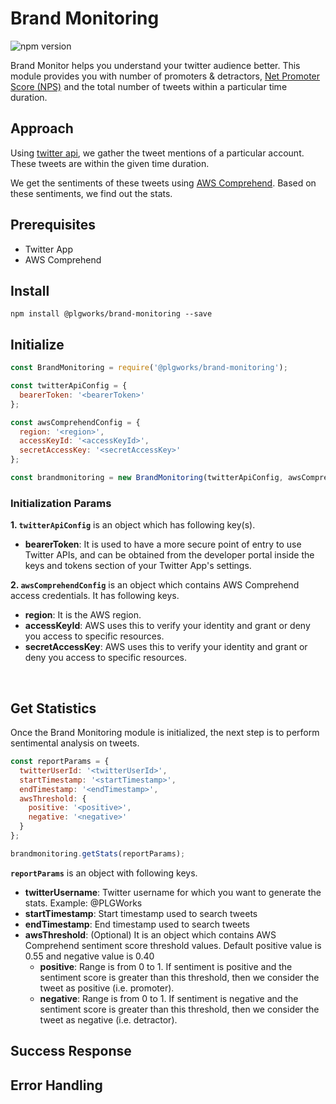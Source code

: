 # Brand Monitoring
![npm version](https://img.shields.io/npm/v/@plgworks/brand-monitoring.svg?style=flat)

Brand Monitor helps you understand your twitter audience better. This module provides you with number of promoters & detractors, [Net Promoter Score (NPS)](https://en.wikipedia.org/wiki/Net_promoter_score) and the total number of tweets within a particular time duration.

## Approach

Using [twitter api](https://developer.twitter.com/en/docs/twitter-api/tweets/timelines/api-reference/get-users-id-mentions), we gather the tweet mentions of a particular account. These tweets are within the given time duration.

We get the sentiments of these tweets using [AWS Comprehend](https://docs.aws.amazon.com/comprehend/latest/dg/API_BatchDetectSentiment.html). Based on these sentiments, we find out the stats.

## Prerequisites
- Twitter App
- AWS Comprehend

## Install

```shell script
npm install @plgworks/brand-monitoring --save
```

## Initialize
```js
const BrandMonitoring = require('@plgworks/brand-monitoring');

const twitterApiConfig = {
  bearerToken: '<bearerToken>'
};

const awsComprehendConfig = {
  region: '<region>',
  accessKeyId: '<accessKeyId>',
  secretAccessKey: '<secretAccessKey>'
};

const brandmonitoring = new BrandMonitoring(twitterApiConfig, awsComprehendConfig);
```

### Initialization Params
**1. `twitterApiConfig`** is an object which has following key(s).

- **bearerToken**: It is used to have a more secure point of entry to use Twitter APIs, and can be obtained from the developer portal inside the keys and tokens section of your Twitter App's settings.

**2. `awsComprehendConfig`** is an object which contains AWS Comprehend access credentials. It has following keys.

- **region**: It is the AWS region.
- **accessKeyId**: AWS uses this to verify your identity and grant or deny you access to specific resources.
- **secretAccessKey**: AWS uses this to verify your identity and grant or deny you access to specific resources.
<br>

## Get Statistics
Once the Brand Monitoring module is initialized, the next step is to perform sentimental analysis on tweets.

```js
const reportParams = {
  twitterUserId: '<twitterUserId>',
  startTimestamp: '<startTimestamp>',
  endTimestamp: '<endTimestamp>',
  awsThreshold: {
    positive: '<positive>',
    negative: '<negative>'
  }
};

brandmonitoring.getStats(reportParams);
```

**`reportParams`** is an object with following keys.
- **twitterUsername**: Twitter username for which you want to generate the stats. Example: @PLGWorks
- **startTimestamp**: Start timestamp used to search tweets
- **endTimestamp**: End timestamp used to search tweets
- **awsThreshold**: (Optional) It is an object which contains AWS Comprehend sentiment score threshold values. Default positive value is 0.55 and negative value is 0.40
  - **positive**: Range is from 0 to 1. If sentiment is positive and the sentiment score is greater than this threshold, then we consider the tweet as positive (i.e. promoter).
  - **negative**: Range is from 0 to 1. If sentiment is negative and the sentiment score is greater than this threshold, then we consider the tweet as negative (i.e. detractor).

## Success Response



## Error Handling

